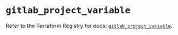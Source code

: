 # `gitlab_project_variable`

Refer to the Terraform Registry for docs: [`gitlab_project_variable`](https://registry.terraform.io/providers/gitlabhq/gitlab/17.6.1/docs/resources/project_variable).
